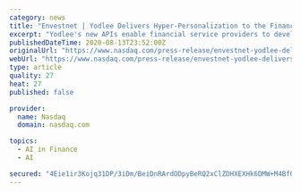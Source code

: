 ```yaml
---
category: news
title: "Envestnet | Yodlee Delivers Hyper-Personalization to the Financial Services Industry"
excerpt: "Yodlee's new APIs enable financial service providers to develop experiences that engage customers proactively across their financial wellness and financial planning channels. \"Hyper-personalization is the new baseline for success,"
publishedDateTime: 2020-08-13T23:52:00Z
originalUrl: "https://www.nasdaq.com/press-release/envestnet-yodlee-delivers-hyper-personalization-to-the-financial-services-industry"
webUrl: "https://www.nasdaq.com/press-release/envestnet-yodlee-delivers-hyper-personalization-to-the-financial-services-industry"
type: article
quality: 27
heat: 27
published: false

provider:
  name: Nasdaq
  domain: nasdaq.com

topics:
  - AI in Finance
  - AI

secured: "4Eie1ir3Kojq31DP/3iDm/BeiDnRArdODpyBeRQ2xClZDHXEXHk6DMW+M4BfO2gSEHnZWlBw2zZu5higQ7fxiPfh0K7J6ebxhKWXM0v7fM4QaqJJ9EN06F30zGY5b3KYjStAaHVbVY5QtnUBLvzyncGOcJOacgmSBFueapyjiSfX/aS0eai00a19whF7uYMYWOyNFl+6+qaIacOV9JHRazLueL45fl31oXaEE+nhbgRx81/sb/RyMQCJdaKw47oghA4wPoArf0I3ZkDg46BWI9/93bXJBExFDuDMpCi0csnfwAY9GNE4A20muhn5paI+IxNUv9DdJj3FPaDkmJ2D4Q==;ytAbfEFE7RJxWRXlYCapVQ=="
---
```


